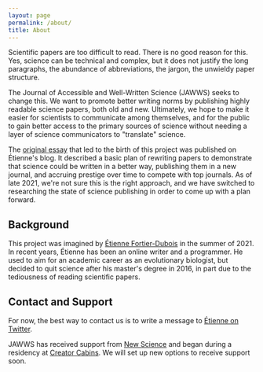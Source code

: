 ```yaml
---
layout: page
permalink: /about/
title: About
---
```


Scientific papers are too difficult to read. There is no good reason for this. Yes, science can be technical and complex, but it does not justify the long paragraphs, the abundance of abbreviations, the jargon, the unwieldy paper structure.

The Journal of Accessible and Well-Written Science (JAWWS) seeks to change this. We want to promote better writing norms by publishing highly readable science papers, both old and new. Ultimately, we hope to make it easier for scientists to communicate among themselves, and for the public to gain better access to the primary sources of science without needing a layer of science communicators to "translate" science.

The [original essay](https://etiennefd.com/dgm/the-journal-of-actually-well-written-science/) that led to the birth of this project was published on Étienne's blog. It described a basic plan of rewriting papers to demonstrate that science could be written in a better way, publishing them in a new journal, and accruing prestige over time to compete with top journals. As of late 2021, we're not sure this is the right approach, and we have switched to researching the state of science publishing in order to come up with a plan forward. 

## Background

This project was imagined by [Étienne Fortier-Dubois](https://etiennefd.com) in the summer of 2021. In recent years, Étienne has been an online writer and a programmer. He used to aim for an academic career as an evolutionary biologist, but decided to quit science after his master's degree in 2016, in part due to the tediousness of reading scientific papers.

## Contact and Support

For now, the best way to contact us is to write a message to [Étienne on Twitter](https://twitter.com/etiennefd/). 

JAWWS has received support from [New Science](https://newscience.org/) and began during a residency at [Creator Cabins](https://www.creatorcabins.com/). We will set up new options to receive support soon.